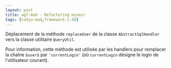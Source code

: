 ```yaml
---
layout: post
title: agf-mad - Refactoring mineur
tags: [codjo-mad,framework-1-50]
---
```

Déplacement de la méthode ```replaceUser``` de la classe ```AbstractSqlHandler``` vers la classe utilitaire ```QueryUtil```.

Pour information, cette méthode est utilisée par les handlers pour remplacer la chaîne ```$user$``` par ```'currentLogin'``` (où ```currentLogin``` désigne le login de l'utilisateur courant).

